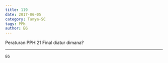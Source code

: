 ```yaml
---
title: 119
date: 2017-06-05
category: Tanya-SC
tags: PPh
author: EG
---
```


Peraturan PPH 21 Final diatur dimana?

---



`EG`
